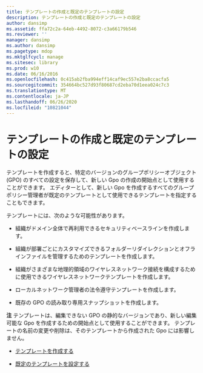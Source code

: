 ```yaml
---
title: テンプレートの作成と既定のテンプレートの設定
description: テンプレートの作成と既定のテンプレートの設定
author: dansimp
ms.assetid: ffa72c2a-64eb-4492-8072-c3a66179b546
ms.reviewer: ''
manager: dansimp
ms.author: dansimp
ms.pagetype: mdop
ms.mktglfcycl: manage
ms.sitesec: library
ms.prod: w10
ms.date: 06/16/2016
ms.openlocfilehash: 0c415ab2fba994eff14caf9ec557e2ba8ccacfa5
ms.sourcegitcommit: 354664bc527d93f80687cd2eba70d1eea024c7c3
ms.translationtype: MT
ms.contentlocale: ja-JP
ms.lasthandoff: 06/26/2020
ms.locfileid: "10821044"
---
```

# テンプレートの作成と既定のテンプレートの設定


テンプレートを作成すると、特定のバージョンのグループポリシーオブジェクト (GPO) のすべての設定を保存して、新しい Gpo の作成の開始点として使用することができます。 エディターとして、新しい Gpo を作成するすべてのグループポリシー管理者が既定のテンプレートとして使用できるテンプレートを指定することもできます。

テンプレートには、次のような可能性があります。

-   組織がドメイン全体で再利用できるセキュリティベースラインを作成します。

-   組織が部署ごとにカスタマイズできるフォルダーリダイレクションとオフラインファイルを管理するためのテンプレートを作成します。

-   組織がさまざまな地理的領域のワイヤレスネットワーク接続を構成するために使用できるワイヤレスネットワークテンプレートを作成します。

-   ローカルネットワーク管理者の法令遵守テンプレートを作成します。

-   既存の GPO の読み取り専用スナップショットを作成します。

**注** テンプレートは、編集できない GPO の静的なバージョンであり、新しい編集可能な Gpo を作成するための開始点として使用することができます。 テンプレートの名前の変更や削除は、そのテンプレートから作成された Gpo には影響しません。

 

-   [テンプレートを作成する](create-a-template-agpm40.md)

-   [既定のテンプレートを設定する](set-a-default-template-agpm40.md)

 

 





